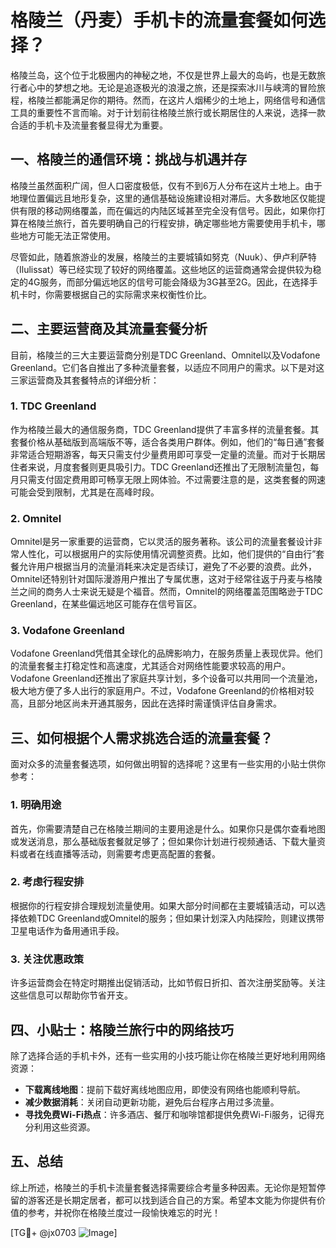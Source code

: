 # 格陵兰（丹麦）手机卡的流量套餐如何选择？

格陵兰岛，这个位于北极圈内的神秘之地，不仅是世界上最大的岛屿，也是无数旅行者心中的梦想之地。无论是追逐极光的浪漫之旅，还是探索冰川与峡湾的冒险旅程，格陵兰都能满足你的期待。然而，在这片人烟稀少的土地上，网络信号和通信工具的重要性不言而喻。对于计划前往格陵兰旅行或长期居住的人来说，选择一款合适的手机卡及流量套餐显得尤为重要。

## 一、格陵兰的通信环境：挑战与机遇并存

格陵兰虽然面积广阔，但人口密度极低，仅有不到6万人分布在这片土地上。由于地理位置偏远且地形复杂，这里的通信基础设施建设相对滞后。大多数地区仅能提供有限的移动网络覆盖，而在偏远的内陆区域甚至完全没有信号。因此，如果你打算在格陵兰旅行，首先要明确自己的行程安排，确定哪些地方需要使用手机卡，哪些地方可能无法正常使用。

尽管如此，随着旅游业的发展，格陵兰的主要城镇如努克（Nuuk）、伊卢利萨特（Ilulissat）等已经实现了较好的网络覆盖。这些地区的运营商通常会提供较为稳定的4G服务，而部分偏远地区的信号可能会降级为3G甚至2G。因此，在选择手机卡时，你需要根据自己的实际需求来权衡性价比。

## 二、主要运营商及其流量套餐分析

目前，格陵兰的三大主要运营商分别是TDC Greenland、Omnitel以及Vodafone Greenland。它们各自推出了多种流量套餐，以适应不同用户的需求。以下是对这三家运营商及其套餐特点的详细分析：

### 1. TDC Greenland

作为格陵兰最大的通信服务商，TDC Greenland提供了丰富多样的流量套餐。其套餐价格从基础版到高端版不等，适合各类用户群体。例如，他们的“每日通”套餐非常适合短期游客，每天只需支付少量费用即可享受一定量的流量。而对于长期居住者来说，月度套餐则更具吸引力。TDC Greenland还推出了无限制流量包，每月只需支付固定费用即可畅享无限上网体验。不过需要注意的是，这类套餐的网速可能会受到限制，尤其是在高峰时段。

### 2. Omnitel

Omnitel是另一家重要的运营商，它以灵活的服务著称。该公司的流量套餐设计非常人性化，可以根据用户的实际使用情况调整资费。比如，他们提供的“自由行”套餐允许用户根据当月的流量消耗来决定是否续订，避免了不必要的浪费。此外，Omnitel还特别针对国际漫游用户推出了专属优惠，这对于经常往返于丹麦与格陵兰之间的商务人士来说无疑是个福音。然而，Omnitel的网络覆盖范围略逊于TDC Greenland，在某些偏远地区可能存在信号盲区。

### 3. Vodafone Greenland

Vodafone Greenland凭借其全球化的品牌影响力，在服务质量上表现优异。他们的流量套餐主打稳定性和高速度，尤其适合对网络性能要求较高的用户。Vodafone Greenland还推出了家庭共享计划，多个设备可以共用同一个流量池，极大地方便了多人出行的家庭用户。不过，Vodafone Greenland的价格相对较高，且部分地区尚未开通其服务，因此在选择时需谨慎评估自身需求。

## 三、如何根据个人需求挑选合适的流量套餐？

面对众多的流量套餐选项，如何做出明智的选择呢？这里有一些实用的小贴士供你参考：

### 1. 明确用途

首先，你需要清楚自己在格陵兰期间的主要用途是什么。如果你只是偶尔查看地图或发送消息，那么基础版套餐就足够了；但如果你计划进行视频通话、下载大量资料或者在线直播等活动，则需要考虑更高配置的套餐。

### 2. 考虑行程安排

根据你的行程安排合理规划流量使用。如果大部分时间都在主要城镇活动，可以选择依赖TDC Greenland或Omnitel的服务；但如果计划深入内陆探险，则建议携带卫星电话作为备用通讯手段。

### 3. 关注优惠政策

许多运营商会在特定时期推出促销活动，比如节假日折扣、首次注册奖励等。关注这些信息可以帮助你节省开支。

## 四、小贴士：格陵兰旅行中的网络技巧

除了选择合适的手机卡外，还有一些实用的小技巧能让你在格陵兰更好地利用网络资源：

- **下载离线地图**：提前下载好离线地图应用，即使没有网络也能顺利导航。
- **减少数据消耗**：关闭自动更新功能，避免后台程序占用过多流量。
- **寻找免费Wi-Fi热点**：许多酒店、餐厅和咖啡馆都提供免费Wi-Fi服务，记得充分利用这些资源。

## 五、总结

综上所述，格陵兰的手机卡流量套餐选择需要综合考量多种因素。无论你是短暂停留的游客还是长期定居者，都可以找到适合自己的方案。希望本文能为你提供有价值的参考，并祝你在格陵兰度过一段愉快难忘的时光！

[TG💪+ @jx0703 ![Image](https://github.com/user-attachments/assets/dbca1d08-cadb-493c-b0ec-ad6f7a83f270)]
